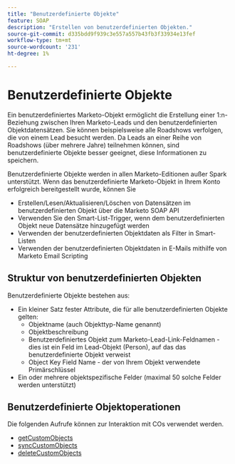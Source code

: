 ```yaml
---
title: "Benutzerdefinierte Objekte"
feature: SOAP
description: "Erstellen von benutzerdefinierten Objekten."
source-git-commit: d335bdd9f939c3e557a557b43fb3f33934e13fef
workflow-type: tm+mt
source-wordcount: '231'
ht-degree: 1%

---
```



# Benutzerdefinierte Objekte

Ein benutzerdefiniertes Marketo-Objekt ermöglicht die Erstellung einer 1:n-Beziehung zwischen Ihren Marketo-Leads und den benutzerdefinierten Objektdatensätzen. Sie können beispielsweise alle Roadshows verfolgen, die von einem Lead besucht werden. Da Leads an einer Reihe von Roadshows (über mehrere Jahre) teilnehmen können, sind benutzerdefinierte Objekte besser geeignet, diese Informationen zu speichern.

Benutzerdefinierte Objekte werden in allen Marketo-Editionen außer Spark unterstützt. Wenn das benutzerdefinierte Marketo-Objekt in Ihrem Konto erfolgreich bereitgestellt wurde, können Sie

- Erstellen/Lesen/Aktualisieren/Löschen von Datensätzen im benutzerdefinierten Objekt über die Marketo SOAP API
- Verwenden Sie den Smart-List-Trigger, wenn dem benutzerdefinierten Objekt neue Datensätze hinzugefügt werden
- Verwenden der benutzerdefinierten Objektdaten als Filter in Smart-Listen
- Verwenden der benutzerdefinierten Objektdaten in E-Mails mithilfe von Marketo Email Scripting

## Struktur von benutzerdefinierten Objekten

Benutzerdefinierte Objekte bestehen aus:

- Ein kleiner Satz fester Attribute, die für alle benutzerdefinierten Objekte gelten:
   - Objektname (auch Objekttyp-Name genannt)
   - Objektbeschreibung
   - Benutzerdefiniertes Objekt zum Marketo-Lead-Link-Feldnamen - dies ist ein Feld im Lead-Objekt (Person), auf das das benutzerdefinierte Objekt verweist
   - Object Key Field Name - der von Ihrem Objekt verwendete Primärschlüssel
- Ein oder mehrere objektspezifische Felder (maximal 50 solche Felder werden unterstützt)

## Benutzerdefinierte Objektoperationen

Die folgenden Aufrufe können zur Interaktion mit COs verwendet werden.

- [getCustomObjects](https://developer.adobe.com/marketo-apis/api/mapi/#tag/Custom-Objects/operation/getCustomObjectsUsingGET)
- [syncCustomObjects](https://developer.adobe.com/marketo-apis/api/mapi/#tag/Custom-Objects/operation/syncCustomObjectsUsingPOST)
- [deleteCustomObjects](https://developer.adobe.com/marketo-apis/api/mapi/#tag/Custom-Objects/operation/deleteCustomObjectsUsingPOST)
